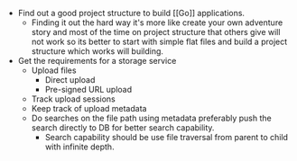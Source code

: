 - Find out a good project structure to build [[Go]] applications.
	- Finding it out the hard way it's more like create your own adventure story and most of the time on project structure that others give will not work so its better to start with simple flat files and build a project structure which works will building.
- Get the requirements for a storage service
	- Upload files
		- Direct upload
		- Pre-signed URL upload
	- Track upload sessions
	- Keep track of upload metadata
	- Do searches on the file path using metadata preferably push the search directly to DB for better search capability.
		- Search capability should be use file traversal from parent to child with infinite depth.